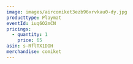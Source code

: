 ```yaml
---
image: images/aircomiket3ezb96xrvkau0-dy.jpg
producttype: Playmat
eventId: iuq6O2mCN
pricings:
  - quantity: 1
    price: 65
asin: s-RflTX1DOH
merchandise: comiket
---
```

